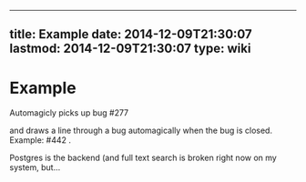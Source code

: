
---
title: Example
date: 2014-12-09T21:30:07
lastmod: 2014-12-09T21:30:07
type: wiki
---
Example
=======

Automagicly picks up bug \#277

and draws a line through a bug automagically when the bug is closed.
Example: \#442 .

Postgres is the backend (and full text search is broken right now on my
system, but...
